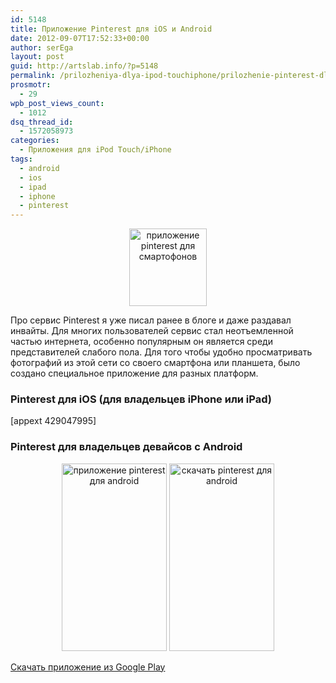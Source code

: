 ```yaml
---
id: 5148
title: Приложение Pinterest для iOS и Android
date: 2012-09-07T17:52:33+00:00
author: serEga
layout: post
guid: http://artslab.info/?p=5148
permalink: /prilozheniya-dlya-ipod-touchiphone/prilozhenie-pinterest-dlya-ios-i-android/
prosmotr:
  - 29
wpb_post_views_count:
  - 1012
dsq_thread_id:
  - 1572058973
categories:
  - Приложения для iPod Touch/iPhone
tags:
  - android
  - ios
  - ipad
  - iphone
  - pinterest
---
```

<center>
  <img src="http://img.artslab.info/pinterest_ios_android.png" alt="приложение pinterest для смартофонов" title="pinterest_ios_android" width="124" height="124" class="aligncenter size-full wp-image-5152" srcset="http://img.artslab.info/pinterest_ios_android.png 124w, http://img.artslab.info/pinterest_ios_android-100x100.png 100w" sizes="(max-width: 124px) 100vw, 124px" />
</center>

Про сервис Pinterest я уже писал ранее в блоге и даже раздавал инвайты. Для многих пользователей сервис стал неотъемленной частью интернета, особенно популярным он является среди представителей слабого пола. Для того чтобы удобно просматривать фотографий из этой сети со своего смартфона или планшета, было создано специальное приложение для разных платформ. 

### Pinterest для iOS (для владельцев iPhone или iPad)

[appext 429047995]

### Pinterest для владельцев девайсов с Android

<center>
  <a href="http://img.artslab.info/pinterest_skachat_dlya_android.jpeg"><img src="http://img.artslab.info/pinterest_skachat_dlya_android-168x300.jpg" alt="приложение pinterest для android" title="pinterest_skachat_dlya_android" width="168" height="300" class="size-medium wp-image-5153" /></a>&nbsp;<a href="http://img.artslab.info/pinterest_skachat_dlya_android2.jpeg"><img src="http://img.artslab.info/pinterest_skachat_dlya_android2-168x300.jpg" alt="скачать pinterest для android" title="pinterest_skachat_dlya_android2" width="168" height="300" class="size-medium wp-image-5154" srcset="http://img.artslab.info/pinterest_skachat_dlya_android2-168x300.jpg 168w, http://img.artslab.info/pinterest_skachat_dlya_android2.jpeg 288w" sizes="(max-width: 168px) 100vw, 168px" /></a>
</center>


  
<a href="https://play.google.com/store/apps/details?id=com.pinterest" target="_blank">Скачать приложение из Google Play</a>